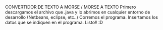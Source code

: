 CONVERTIDOR DE TEXTO A MORSE / MORSE A TEXTO
Primero descargamos el archivo que .java y lo abrimos en cualquier entorno de desarrollo (Netbeans, eclipse, etc..)
Corremos el programa.
Insertamos los datos que se indiquen en el programa.
Listo!! :D
